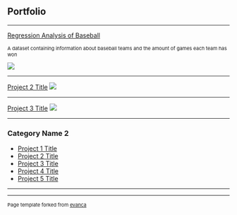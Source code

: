 ## Portfolio

---
 
[Regression Analysis of Baseball](/sample_page)
<p style="font-size:11px">A dataset containing information about baseball teams and the amount of games each team has won </p>
<img src="![image](https://github.com/AldataSci/AlHaque.github.io/assets/98715645/4d36c985-55ba-4b81-a6a5-d90208b9623c)">

---
[Project 2 Title](/pdf/sample_presentation.pdf)
<img src="images/dummy_thumbnail.jpg?raw=true"/>

---
[Project 3 Title](http://example.com/)
<img src="images/dummy_thumbnail.jpg?raw=true"/>

---

### Category Name 2

- [Project 1 Title](http://example.com/)
- [Project 2 Title](http://example.com/)
- [Project 3 Title](http://example.com/)
- [Project 4 Title](http://example.com/)
- [Project 5 Title](http://example.com/)

---




---
<p style="font-size:11px">Page template forked from <a href="https://github.com/evanca/quick-portfolio">evanca</a></p>
<!-- Remove above link if you don't want to attibute -->
